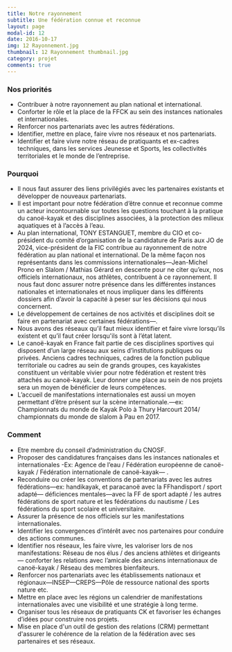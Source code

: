 ```yaml
---
title: Notre rayonnement
subtitle: Une fédération connue et reconnue
layout: page
modal-id: 12
date: 2016-10-17
img: 12 Rayonnement.jpg
thumbnail: 12 Rayonnement thumbnail.jpg
category: projet
comments: true
---
```


### Nos priorités

  - Contribuer à notre rayonnement au plan national et international.
  - Conforter le rôle et la place de la FFCK au sein des instances nationales et internationales.
  - Renforcer nos partenariats avec les autres fédérations.
  - Identifier, mettre en place, faire vivre nos réseaux et nos partenariats.
  - Identifier et faire vivre notre réseau de pratiquants et ex-cadres techniques, dans les services Jeunesse et Sports, les collectivités territoriales et le monde de l’entreprise.

### Pourquoi

  - Il nous faut assurer des liens privilégiés avec les partenaires existants et développer de nouveaux partenariats.
  - Il est important pour notre fédération d’être connue et reconnue comme un acteur incontournable sur toutes les questions touchant à la pratique du canoë-kayak et des disciplines associées, à la protection des milieux aquatiques et à l’accès à l’eau.
  - Au plan international, TONY ESTANGUET, membre du CIO et co-président du comité d’organisation de la candidature de Paris aux JO de 2024, vice-président de la FIC contribue au rayonnement de notre fédération au plan national et international. De la même façon nos représentants dans les commissions internationales—Jean-Michel Prono en Slalom / Mathias Gérard en descente pour ne citer qu’eux, nos officiels internationaux, nos athlètes, contribuent à ce rayonnement. Il nous faut donc assurer notre présence dans les différentes instances nationales et internationales et nous impliquer dans les différents dossiers afin d’avoir la capacité à peser sur les décisions qui nous concernent.
  - Le développement de certaines de nos activités et disciplines doit se faire en partenariat avec certaines fédérations—.
  - Nous avons des réseaux qu’il faut mieux identifier et faire vivre lorsqu’ils existent et qu’il faut créer lorsqu'ils sont à l’état latent.
  - Le canoë-kayak en France fait partie de ces disciplines sportives qui disposent d’un large réseau aux seins d’institutions publiques ou privées. Anciens cadres techniques, cadres de la fonction publique territoriale ou cadres au sein de grands groupes, ces kayakistes constituent un véritable vivier pour notre fédération et restent très attachés au canoë-kayak. Leur donner une place au sein de nos projets sera un moyen de bénéficier de leurs compétences.
  - L’accueil de manifestations internationales est aussi un moyen permettant d’être présent sur la scène internationale.—ex: Championnats du monde de Kayak Polo à Thury Harcourt 2014/ championnats du monde de slalom à Pau en 2017.

### Comment

  - Etre membre du conseil d’administration du CNOSF.
  - Proposer des candidatures françaises dans les instances nationales et internationales -Ex: Agence de l’eau / Fédération européenne de canoë-kayak / Fédération internationale de canoë-kayak— .
  - Reconduire ou créer les conventions de partenariats avec les autres fédérations—ex: handikayak, et paracanoë avec la FFhandisport / sport adapté— déficiences mentales—avec la FF de sport adapté / les autres fédérations de sport nature et les fédérations du nautisme / Les fédérations du sport scolaire et universitaire.
  - Assurer la présence de nos officiels sur les manifestations internationales.
  - Identifier les convergences d’intérêt avec nos partenaires pour conduire des actions communes.
  - Identifier nos réseaux, les faire vivre, les valoriser lors de nos manifestations: Réseau de nos élus / des anciens athlètes et dirigeants— conforter les relations avec l’amicale des anciens internationaux de canoë-kayak / Réseau des membres bienfaiteurs.
  - Renforcer nos partenariats avec les établissements nationaux et régionaux—INSEP—CREPS—Pôle de ressource national des sports nature etc.
  - Mettre en place avec les régions un calendrier de manifestations internationales avec une visibilité et une stratégie à long terme.
  - Organiser tous les réseaux de pratiquants CK et favoriser les échanges d’idées pour construire nos projets.
  - Mise en place d'un outil de gestion des relations (CRM) permettant d'assurer le cohérence de la relation de la fédération avec ses partenaires et ses réseaux.
